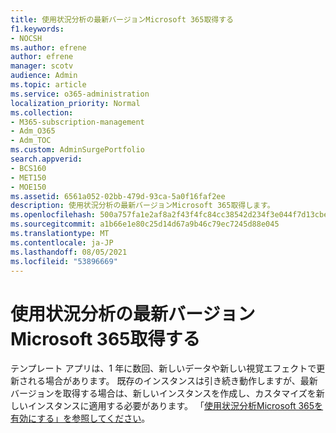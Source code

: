 ```yaml
---
title: 使用状況分析の最新バージョンMicrosoft 365取得する
f1.keywords:
- NOCSH
ms.author: efrene
author: efrene
manager: scotv
audience: Admin
ms.topic: article
ms.service: o365-administration
localization_priority: Normal
ms.collection:
- M365-subscription-management
- Adm_O365
- Adm_TOC
ms.custom: AdminSurgePortfolio
search.appverid:
- BCS160
- MET150
- MOE150
ms.assetid: 6561a052-02bb-479d-93ca-5a0f16faf2ee
description: 使用状況分析の最新バージョンMicrosoft 365取得します。
ms.openlocfilehash: 500a757fa1e2af8a2f43f4fc84cc38542d234f3e044f7d13cbeb15400f83aa3a
ms.sourcegitcommit: a1b66e1e80c25d14d67a9b46c79ec7245d88e045
ms.translationtype: MT
ms.contentlocale: ja-JP
ms.lasthandoff: 08/05/2021
ms.locfileid: "53896669"
---
```

# <a name="get-the-latest-version-of-microsoft-365-usage-analytics"></a>使用状況分析の最新バージョンMicrosoft 365取得する

テンプレート アプリは、1 年に数回、新しいデータや新しい視覚エフェクトで更新される場合があります。 既存のインスタンスは引き続き動作しますが、最新バージョンを取得する場合は、新しいインスタンスを作成し、カスタマイズを新しいインスタンスに適用する必要があります。 「[使用状況分析Microsoft 365を有効にする」を参照してください](enable-usage-analytics.md)。 
  

